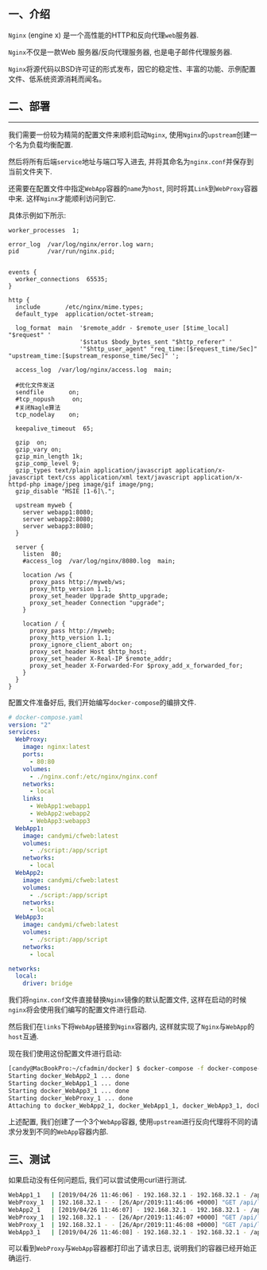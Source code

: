 ## 一、介绍

  `Nginx` (engine x) 是一个高性能的HTTP和反向代理`web`服务器.

  `Nginx`不仅是一款Web 服务器/反向代理服务器, 也是电子邮件代理服务器.

  `Nginx`将源代码以BSD许可证的形式发布，因它的稳定性、丰富的功能、示例配置文件、低系统资源消耗而闻名。

## 二、部署

---

  我们需要一份较为精简的配置文件来顺利启动`Nginx`, 使用`Nginx`的`upstream`创建一个名为负载均衡配置.

  然后将所有后端`service`地址与端口写入进去, 并将其命名为`nginx.conf`并保存到当前文件夹下.

  还需要在配置文件中指定`WebApp`容器的`name`为`host`, 同时将其`Link`到`WebProxy`容器中来. 这样`Nginx`才能顺利访问到它.

  具体示例如下所示:

```nginx
worker_processes  1;

error_log  /var/log/nginx/error.log warn;
pid        /var/run/nginx.pid;


events {
  worker_connections  65535;
}

http {
  include       /etc/nginx/mime.types;
  default_type  application/octet-stream;

  log_format  main  '$remote_addr - $remote_user [$time_local] "$request" '
                    '$status $body_bytes_sent "$http_referer" '
                    '"$http_user_agent" "req_time:[$request_time/Sec]" "upstream_time:[$upstream_response_time/Sec]" ';

  access_log  /var/log/nginx/access.log  main;

  #优化文件发送
  sendfile       on;
  #tcp_nopush     on;
  #关闭Nagle算法
  tcp_nodelay    on;

  keepalive_timeout  65;

  gzip  on;
  gzip_vary on;
  gzip_min_length 1k;
  gzip_comp_level 9;
  gzip_types text/plain application/javascript application/x-javascript text/css application/xml text/javascript application/x-httpd-php image/jpeg image/gif image/png;
  gzip_disable "MSIE [1-6]\.";

  upstream myweb {
    server webapp1:8080;
    server webapp2:8080;
    server webapp3:8080;
  }

  server {
    listen  80;
    #access_log  /var/log/nginx/8080.log  main;

    location /ws {
      proxy_pass http://myweb/ws;
      proxy_http_version 1.1;
      proxy_set_header Upgrade $http_upgrade;
      proxy_set_header Connection "upgrade";
    }

    location / {
      proxy_pass http://myweb;
      proxy_http_version 1.1;
      proxy_ignore_client_abort on;
      proxy_set_header Host $http_host;
      proxy_set_header X-Real-IP $remote_addr;
      proxy_set_header X-Forwarded-For $proxy_add_x_forwarded_for;
    }
  }
}
```

  配置文件准备好后, 我们开始编写`docker-compose`的编排文件.

```yaml
# docker-compose.yaml
version: "2"
services:
  WebProxy:
    image: nginx:latest
    ports:
      - 80:80
    volumes:
      - ./nginx.conf:/etc/nginx/nginx.conf
    networks:
      - local
    links:
      - WebApp1:webapp1
      - WebApp2:webapp2
      - WebApp3:webapp3
  WebApp1:
    image: candymi/cfweb:latest
    volumes:
      - ./script:/app/script
    networks:
      - local
  WebApp2:
    image: candymi/cfweb:latest
    volumes:
      - ./script:/app/script
    networks:
      - local
  WebApp3:
    image: candymi/cfweb:latest
    volumes:
      - ./script:/app/script
    networks:
      - local

networks:
  local:
    driver: bridge
```

  我们将`nginx.conf`文件直接替换`Nginx`镜像的默认配置文件, 这样在启动的时候`nginx`将会使用我们编写的配置文件进行启动.

  然后我们在`links`下将`WebApp`链接到`Nginx`容器内, 这样就实现了`Nginx`与`WebApp`的`host`互通.

  现在我们使用这份配置文件进行启动:

```bash
[candy@MacBookPro:~/cfadmin/docker] $ docker-compose -f docker-compose-with-nginx.yaml up
Starting docker_WebApp2_1 ... done
Starting docker_WebApp1_1 ... done
Starting docker_WebApp3_1 ... done
Starting docker_WebProxy_1 ... done
Attaching to docker_WebApp2_1, docker_WebApp1_1, docker_WebApp3_1, docker_WebProxy_1
```

  上述配置, 我们创建了一个3个`WebApp`容器, 使用`upstream`进行反向代理将不同的请求分发到不同的`WebApp`容器内部.

## 三、测试

  如果启动没有任何问题后, 我们可以尝试使用curl进行测试.

```bash
WebApp1_1   | [2019/04/26 11:46:06] - 192.168.32.1 - 192.168.32.1 - /api/login - GET - 200 - req_time: 0.000249/Sec
WebProxy_1  | 192.168.32.1 - - [26/Apr/2019:11:46:06 +0000] "GET /api/login HTTP/1.1" 200 46 "-" "curl/7.54.0" "req_time:[0.001/Sec]" "upstream_time:[0.000/Sec]"
WebApp2_1   | [2019/04/26 11:46:07] - 192.168.32.1 - 192.168.32.1 - /api/login - GET - 200 - req_time: 0.000230/Sec
WebProxy_1  | 192.168.32.1 - - [26/Apr/2019:11:46:07 +0000] "GET /api/login HTTP/1.1" 200 46 "-" "curl/7.54.0" "req_time:[0.001/Sec]" "upstream_time:[0.000/Sec]"
WebProxy_1  | 192.168.32.1 - - [26/Apr/2019:11:46:08 +0000] "GET /api/login HTTP/1.1" 200 46 "-" "curl/7.54.0" "req_time:[0.002/Sec]" "upstream_time:[0.000/Sec]"
WebApp3_1   | [2019/04/26 11:46:08] - 192.168.32.1 - 192.168.32.1 - /api/login - GET - 200 - req_time: 0.000318/Sec
```

  可以看到`WebProxy`与`WebApp`容器都打印出了请求日志, 说明我们的容器已经开始正确运行.